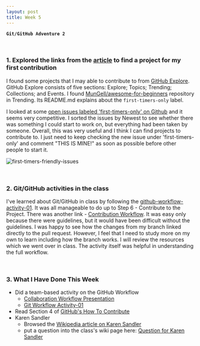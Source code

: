 ```yaml
---
layout: post
title: Week 5
---
```

**`Git/GitHub Adventure 2`**

&nbsp;
&nbsp;
&nbsp;

### 1. Explored the links from the [article](https://opensource.guide/how-to-contribute/#finding-a-project-to-contribute-to) to find a project for my first contribution

  I found some projects that I may able to contribute to from [GitHub Explore](https://github.com/explore). GitHub Explore consists of five sections: Explore; Topics; Trending; Collections; and Events. I found [MunGell/awesome-for-beginners](https://github.com/MunGell/awesome-for-beginners) repository in Trending. Its README.md explains about the `first-timers-only` label. 

  I looked at some [open issues labeled 'first-timers-only' on Github](https://github.com/search?utf8=%E2%9C%93&q=label%3Afirst-timers-only+is%3Aissue+is%3Aopen&type=) and it seems very competitive. I sorted the issues by Newest to see whether there was something I could start to work on, but everything had been taken by someone. Overall, this was very useful and I think I can find projects to contribute to. I just need to keep checking the new issue under 'first-timers-only' and comment "THIS IS MINE!" as soon as possible before other people to start it.
  
  
![first-timers-friendly-issues](https://user-images.githubusercontent.com/30683150/66089924-3ec84480-e54f-11e9-82eb-709c4a888202.png)

&nbsp;
&nbsp;

### 2. Git/GitHub activities in the class

  I've learned about Git/GitHub in class by following the [github-workflow-activity-01](https://github.com/hunter-college-ossd-fall-2019/github-workflow-activity-01). It was all manageable to do up to Step 6 - Contribute to the Project. There was another link - [Contribution Workflow](https://github.com/hunter-college-ossd-fall-2019/github-workflow-activity-01/blob/master/contribution-workflow.md). It was easy only because there were guidelines, but it would have been difficult without the guidelines. I was happy to see how the changes from my branch linked directly to the pull request. However, I feel that I need to study more on my own to learn including how the branch works. I will review the resources which we went over in class. The activity itself was helpful in understanding the full workflow.

&nbsp;
&nbsp;

### 3. What I Have Done This Week
  * Did a team-based activity on the GitHub Workflow
    * [Collaboration Workflow Presentation](http://www.compsci.hunter.cuny.edu/~sweiss/course_materials/csci395.86/slides/github-workflow-presentation.pdf)
    * [Git Workflow Activity-01](https://github.com/hunter-college-ossd-fall-2019/github-workflow-activity-01)
  * Read Section 4 of [GitHub's How To Contribute](https://opensource.guide/how-to-contribute/#finding-a-project-to-contribute-to)
  * Karen Sandler
    * Browsed the [Wikipedia article on Karen Sandler](https://en.wikipedia.org/wiki/Karen_Sandler)
    * put a question into the class's wiki page here: [Question for Karen Sandler](https://github.com/hunter-college-ossd-fall-2019/class-wiki/wiki/Questions-for-Karen-Sandler)

&nbsp;
&nbsp;
&nbsp;
